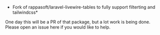 * Fork of rappasoft/laravel-livewire-tables to fully support filterting and tailwindcss*

One day this will be a PR of that package, but a lot work is being done. Please open an issue here if you would like to help. 

